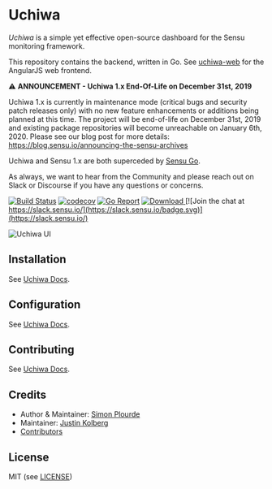 # Uchiwa
*Uchiwa* is a simple yet effective open-source dashboard for the Sensu monitoring framework.

This repository contains the backend, written in Go.
See [uchiwa-web](https://github.com/sensu/uchiwa-web) for the AngularJS web frontend.

:warning: **ANNOUNCEMENT - Uchiwa 1.x End-Of-Life on December 31st, 2019**

Uchiwa 1.x is currently in maintenance mode (critical bugs and security
patch releases only) with no new feature enhancements or additions
being planned at this time. The project will be end-of-life on
December 31st, 2019 and existing package repositories will become 
unreachable on January 6th, 2020. Please see our blog post for more details:
https://blog.sensu.io/announcing-the-sensu-archives

Uchiwa and Sensu 1.x are both superceded by [Sensu Go](https://github.com/sensu/sensu-go).

As always, we want to hear from the Community and please reach out on Slack or Discourse if you have any questions or concerns.

[![Build Status](https://travis-ci.org/sensu/uchiwa.svg?branch=master)](https://travis-ci.org/sensu/uchiwa)
[![codecov](https://codecov.io/gh/sensu/uchiwa/branch/master/graph/badge.svg)](https://codecov.io/gh/sensu/uchiwa)
[![Go Report](https://goreportcard.com/badge/github.com/sensu/uchiwa)](https://goreportcard.com/report/github.com/sensu/uchiwa)
[![Download](https://api.bintray.com/packages/palourde/uchiwa/uchiwa/images/download.svg) ](https://uchiwa.io/#/download)
[![Join the chat at https://slack.sensu.io/](https://slack.sensu.io/badge.svg)](https://slack.sensu.io/)

![Uchiwa UI](docs/uchiwa-ui.png)

## Installation
See [Uchiwa Docs](https://docs.sensu.io/uchiwa/latest/getting-started/installation/).

## Configuration
See [Uchiwa Docs](https://docs.sensu.io/uchiwa/latest/getting-started/configuration/).

## Contributing
See [Uchiwa Docs](https://docs.sensu.io/uchiwa/latest/contributing/).

## Credits
* Author & Maintainer: [Simon Plourde][author]
* Maintainer: [Justin Kolberg][amdprophet]
* [Contributors](https://github.com/sensu/uchiwa/graphs/contributors)

## License
MIT (see [LICENSE][license])

[author]:                 https://github.com/palourde
[license]:                https://github.com/sensu/uchiwa/blob/master/LICENSE
[amdprophet]:             https://github.com/amdprophet
